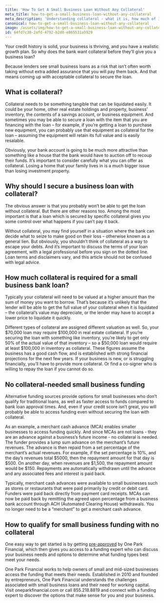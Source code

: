 ```yaml
---
title: 'How To Get A Small Business Loan Without Any Collateral'
meta_title: how-to-get-a-small-business-loan-without-any-collateral
meta_description: 'Understanding collateral - what it is, how much of it you need, and why you need it - when applying for a small business loan. Plus, how to get funding without collateral.'
canonical: how-to-get-a-small-business-loan-without-any-collateral
image: /assets/img/how-to-get-a-small-business-loan-without-any-collateral.jpg
id: 64fd7c30-2afd-4792-b2d8-e865531a5929
---
```

<p>Your credit history is solid, your business is thriving, and you have a realistic growth plan. So why does the bank want collateral before they&rsquo;ll give you a business loan?</p>
<p>Because lenders see small business loans as a risk that isn&rsquo;t often worth taking without extra added assurance that you will pay them back. And that means coming up with acceptable collateral to secure the loan.</p>
<H2>What is collateral?</H2>
<p>Collateral needs to be something tangible that can be liquidated easily. It could be your home, other real estate holdings and property, business&rsquo; inventory, the contents of a savings account, or business equipment. And sometimes you may be able to secure a loan with the item that you are financing with the loan &ndash; for example, if you&rsquo;re getting a loan to purchase new equipment, you can probably use that equipment as collateral for the loan &ndash; assuming the equipment will retain its full value and is easily resalable.</p>
<p>Obviously, your bank account is going to be much more attractive than something like a house that the bank would have to auction off to recoup their funds. It&rsquo;s important to consider carefully what you can offer as collateral. Losing a home that your family lives in is a much bigger issue than losing investment property.</p>
<H2>Why should I secure a business loan with collateral?</H2>
<p>The obvious answer is that you probably won&rsquo;t be able to get the loan without collateral. But there are other reasons too. Among the most important is that a loan which is secured by specific collateral gives you some control over what happens if you can&rsquo;t pay it back.</p>
<p>Without collateral, you may find yourself in a situation where the bank can decide what to seize to make good on their loss &ndash; otherwise known as a general lien. But obviously, you shouldn&rsquo;t think of collateral as a way to escape your debts. And it&rsquo;s important to discuss the terms of your loan agreement, with a legal professional before you sign on the dotted line. Loan terms and disclaimers vary, and this article should not be confused with legal advice.</p>
<H2>How much collateral is required for a small business bank loan?</H2>
<p>Typically your collateral will need to be valued at a higher amount than the sum of money you want to borrow. That&rsquo;s because it&rsquo;s unlikely that the lender will be able to get the full value of your collateral when it is liquidated &ndash; the collateral&rsquo;s value may depreciate, or the lender may have to accept a lower price to liquidate it quickly.</p>
<p>Different types of collateral are assigned different valuation as well. So, your $70,000 loan may require $100,000 in real estate collateral. If you&rsquo;re securing the loan with something like inventory, you&rsquo;re likely to get only 50% of the actual value of that inventory &ndash; so a $50,000 loan would require at least $100,000 in inventory as collateral. These figures assume the business has a good cash flow, and is established with strong financial projections for the next few years. If your business is new, or is struggling financially, you&rsquo;ll have to provide more collateral. Or find a co-signer who is willing to repay the loan if you cannot do so.</p>
<H2>No collateral-needed small business funding</H2>
<p>Alternative funding sources provide options for small businesses who don&rsquo;t qualify for traditional loans, as well as faster access to funds compared to bank loan approval times. And, even if your credit score isn&rsquo;t great, you will probably be able to access funding even without securing the loan with collateral.</p>
<p>As an example, a merchant cash advance (MCA) enables smaller businesses to access funding quickly. And since MCAs are not loans - they are an advance against a business&rsquo;s future income - no collateral is needed. The funder provides a lump sum advance on the merchant&rsquo;s future revenues. The advance is then repaid from a set percentage of the merchant&rsquo;s actual revenues. For example, if the set percentage is 10%, and the day&rsquo;s revenues total $5000, then the repayment amount for that day is $500. On another day, when revenues are $1,500, the repayment amount would be $150. Repayments are automatically withdrawn until the advance and any associated fees and interest is paid back.</p>
<p>Typically, merchant cash advances were available to small businesses such as stores or restaurants that were paid primarily by credit or debit card. Funders were paid back directly from payment card receipts. MCAs can now be paid back by remitting the agreed upon percentage from a business bank account through ACH (Automated Clearing House) withdrawals. You no longer need to be a &ldquo;merchant&rdquo; to get a merchant cash advance.</p>
<H2>How to qualify for small business funding with no collateral</H2>
<p>One easy way to get started is by getting <a href="https://www.oneparkfinancial.com/pre-qualification">pre-approved</a> by One Park Financial, which then gives you access to a funding expert who can discuss your business needs and options to determine what funding types best meet your needs.</p>
<p>One Park Financial works to help owners of small and mid-sized businesses access the funding that meets their needs. Established in 2010 and founded by entrepreneurs, One Park Financial understands the challenges associated with small business loans and their need for working capital. Visit oneparkfinancial.com or call 855.218.8819 and connect with a funding expert to discover the options that make sense for you and your business.</p>